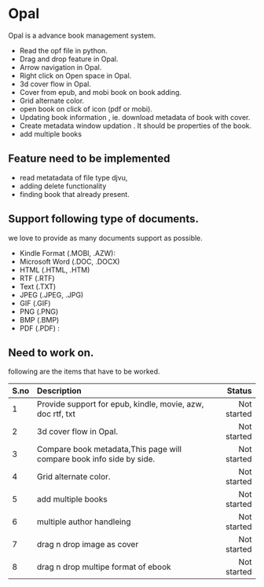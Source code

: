 # Opal
Opal is a advance book management system.


* Read the opf file in python.
* Drag and drop feature in Opal.
* Arrow navigation in Opal.
* Right click on Open space in Opal.
* 3d cover flow in Opal.
* Cover from epub, and mobi book on book adding.
* Grid alternate color.
* open book on click of icon (pdf or mobi).
* Updating book information , ie. download metadata of book with cover.
* Create metadata window updation . It should be properties of the book.
* add multiple books



## Feature need to be implemented

* read metatadata of file type djvu,
* adding delete functionality
* finding book that already present.


## Support following type of documents.
we love to provide as many documents support as possible.

* Kindle Format (.MOBI, .AZW):
* Microsoft Word (.DOC, .DOCX)
* HTML (.HTML, .HTM)
* RTF (.RTF)
* Text (.TXT)
* JPEG (.JPEG, .JPG)
* GIF (.GIF)
* PNG (.PNG)
* BMP (.BMP)
* PDF (.PDF) :

## Need to work on.
following are the items that have to be worked.

| S.no|Description|Status|
|----------|:-------------|------:|
|1|Provide support for epub, kindle, movie, azw, doc rtf, txt |Not started|
|2|3d cover flow in Opal.|Not started |
|3|Compare book metadata,This page will compare book info side by side.|Not started|
|4|Grid alternate color.|Not started|
|5|add multiple books|Not started|
|6|multiple author handleing|Not started|
|7|drag n drop image as cover|Not started|
|8|drag n drop multipe format of ebook|Not started|
